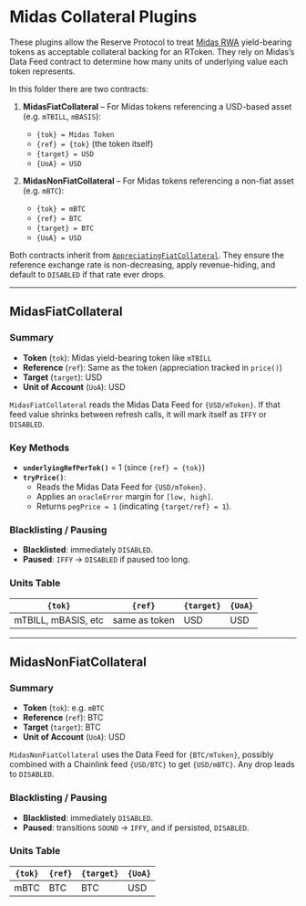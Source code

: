 # Midas Collateral Plugins

These plugins allow the Reserve Protocol to treat [Midas RWA](https://midas.app/) yield-bearing tokens as acceptable collateral backing for an RToken. They rely on Midas’s Data Feed contract to determine how many units of underlying value each token represents.

In this folder there are two contracts:

1. **MidasFiatCollateral** – For Midas tokens referencing a USD-based asset (e.g. `mTBILL`, `mBASIS`):

   - `{tok} = Midas Token`
   - `{ref} = {tok}` (the token itself)
   - `{target} = USD`
   - `{UoA} = USD`

2. **MidasNonFiatCollateral** – For Midas tokens referencing a non-fiat asset (e.g. `mBTC`):
   - `{tok} = mBTC`
   - `{ref} = BTC`
   - `{target} = BTC`
   - `{UoA} = USD`

Both contracts inherit from [`AppreciatingFiatCollateral`](../../AppreciatingFiatCollateral.sol). They ensure the reference exchange rate is non-decreasing, apply revenue-hiding, and default to `DISABLED` if that rate ever drops.

---

## MidasFiatCollateral

### Summary

- **Token** (`tok`): Midas yield-bearing token like `mTBILL`
- **Reference** (`ref`): Same as the token (appreciation tracked in `price()`)
- **Target** (`target`): USD
- **Unit of Account** (`UoA`): USD

`MidasFiatCollateral` reads the Midas Data Feed for `{USD/mToken}`. If that feed value shrinks between refresh calls, it will mark itself as `IFFY` or `DISABLED`.

### Key Methods

- **`underlyingRefPerTok()`** = 1 (since `{ref} = {tok}`)
- **`tryPrice()`**:
  - Reads the Midas Data Feed for `{USD/mToken}`.
  - Applies an `oracleError` margin for `[low, high]`.
  - Returns `pegPrice = 1` (indicating `{target/ref} = 1`).

### Blacklisting / Pausing

- **Blacklisted**: immediately `DISABLED`.
- **Paused**: `IFFY` → `DISABLED` if paused too long.

### Units Table

| `{tok}`             | `{ref}`       | `{target}` | `{UoA}` |
| ------------------- | ------------- | ---------- | ------- |
| mTBILL, mBASIS, etc | same as token | USD        | USD     |

---

## MidasNonFiatCollateral

### Summary

- **Token** (`tok`): e.g. `mBTC`
- **Reference** (`ref`): BTC
- **Target** (`target`): BTC
- **Unit of Account** (`UoA`): USD

`MidasNonFiatCollateral` uses the Data Feed for `{BTC/mToken}`, possibly combined with a Chainlink feed `{USD/BTC}` to get `{USD/mBTC}`. Any drop leads to `DISABLED`.

### Blacklisting / Pausing

- **Blacklisted**: immediately `DISABLED`.
- **Paused**: transitions `SOUND` → `IFFY`, and if persisted, `DISABLED`.

### Units Table

| `{tok}` | `{ref}` | `{target}` | `{UoA}` |
| ------- | ------- | ---------- | ------- |
| mBTC    | BTC     | BTC        | USD     |
